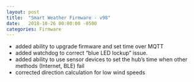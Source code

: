 ```yaml
---
layout: post
title:  "Smart Weather Firmware - v98"
date:   2018-10-26 00:00:00 -0500
categories: Firmware
---
```

- added ability to upgrade firmware and set time over MQTT
- added watchdog to correct “blue LED lockup” issue.
- added ability to use sensor devices to set the hub’s time when other methods (Internet, BLE) fail
- corrected direction calculation for low wind speeds

